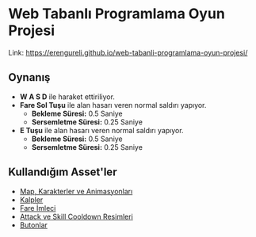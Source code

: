 # Web Tabanlı Programlama Oyun Projesi

Link: https://erengureli.github.io/web-tabanli-programlama-oyun-projesi/

## Oynanış
- **W A S D** ile haraket ettiriliyor.
- **Fare Sol Tuşu** ile alan hasarı veren normal saldırı yapıyor.
  - **Bekleme Süresi:** 0.5 Saniye
  - **Sersemletme Süresi:** 0.25 Saniye
- **E Tuşu** ile alan hasarı veren normal saldırı yapıyor.
  - **Bekleme Süresi:** 0.5 Saniye
  - **Sersemletme Süresi:** 0.25 Saniye

## Kullandığım Asset'ler
- [Map, Karakterler ve Animasyonları](https://melthie.itch.io/mini-dungeon)
- [Kalpler](https://snoblin.itch.io/pixel-hearts)
- [Fare İmleci](https://megabyte-games.itch.io/mouse-cursor-pack)
- [Attack ve Skill Cooldown Resimleri](https://pixerelia.itch.io/vas-basic-spells-and-buffs)
- [Butonlar](https://kkmiyu.itch.io/pixel-contourned)